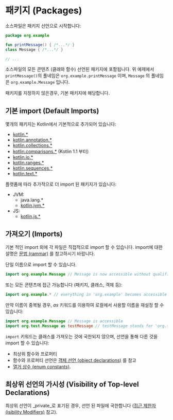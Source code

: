 # 패키지 \(Packages\)

소스파일은 패키지 선언으로 시작합니다:

```kotlin
package org.example

fun printMessage() { /*...*/ }
class Message { /*...*/ }

// ...
```

소스파일의 모든 콘텐츠 \(클래와 함수\) 선언된 패키지에 포함됩니다. 위 예제에서 `printMessage()`의 풀네임은 `org.example.printMessage` 이며, `Message` 의 풀네임은 `org.example.Message` 입니다.

패키지를 지정하지 않은경우, 기본 패키지에 해당합니다.

## 기본 import \(Default Imports\)

몇개의 패키지는 Kotlin에서 기본적으로 추가되어 있습니다:

* [kotlin.\*](https://kotlinlang.org/api/latest/jvm/stdlib/kotlin/index.html)
* [kotlin.annotation.\*](https://kotlinlang.org/api/latest/jvm/stdlib/kotlin.annotation/index.html)
* [kotlin.collections.\*](https://kotlinlang.org/api/latest/jvm/stdlib/kotlin.collections/index.html)
* [kotlin.comparisons.\*](https://kotlinlang.org/api/latest/jvm/stdlib/kotlin.comparisons/index.html)  \(Kotlin 1.1 부터\)
* [kotlin.io.\*](https://kotlinlang.org/api/latest/jvm/stdlib/kotlin.io/index.html)
* [kotlin.ranges.\*](https://kotlinlang.org/api/latest/jvm/stdlib/kotlin.ranges/index.html)
* [kotlin.sequences.\*](https://kotlinlang.org/api/latest/jvm/stdlib/kotlin.sequences/index.html)
* [kotlin.text.\*](https://kotlinlang.org/api/latest/jvm/stdlib/kotlin.text/index.html)

플랫폼에 따라 추가적으로 더 import 된 패키지가 있습니다:

* JVM:
  * java.lang.\*
  * [kotlin.jvm.\*](https://kotlinlang.org/api/latest/jvm/stdlib/kotlin.jvm/index.html)
* JS:
  * [kotlin.js.\*](https://kotlinlang.org/api/latest/jvm/stdlib/kotlin.js/index.html)

## 가져오기 \(Imports\)

기본 적인 import 외에 각 파일은 직접적으로 import 할 수 있습니다. import에 대한 설명은 [문법 \(rammar\)](https://kotlinlang.org/docs/reference/grammar.html#importHeader) 를 참고하시기 바랍니다.

단일 이름으로 import 할 수 있습니다.

```kotlin
import org.example.Message // Message is now accessible without qualification
```

또는 모든 콘텐츠에 접근 가능합니다 \(패키지, 클래스, 객체 등\):

```kotlin
import org.example.* // everything in 'org.example' becomes accessible
```

만약 이름이 중복될 경우, _as_ 키워드를 이용하여 로컬에서 사용할 이름을 재설정 할 수 있습니다:

```kotlin
import org.example.Message // Message is accessible
import org.test.Message as testMessage // testMessage stands for 'org.test.Message'
```

`import` 키워드는 클래스를 가져오는 것에 국한되지 않으며, 선언을 통해 다른 것을 import 할 수 있습니다:

* 최상위 함수와 프로퍼티
* 함수와 프로퍼티 선언은 [객체 선언 \(object declarations\)](../classes-and-objects/object-expressions-and-declarations.md#object-declarations) 를 참고
* [열거 상수 \(enum constants\)](../classes-and-objects/class-enum-classes.md).

## 최상위 선언의 가시성 \(Visibility of Top-level Declarations\)

최상위 선언이 _private_로 표기된 경우, 선언 된 파일에 국한합니다 \([접근 제한자 \(isibility Modifiers\)](../classes-and-objects/visibility-modifiers.md) 참고\).

